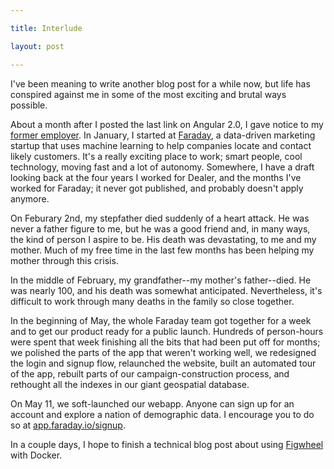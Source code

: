 ```yaml
---

title: Interlude

layout: post

---
```


I've been meaning to write another blog post for a while now, but life has conspired against me in some of the most exciting and brutal ways possible.

About a month after I posted the last link on Angular 2.0, I gave notice to my [former employer][dealer]. In January, I started at [Faraday][faraday], a data-driven marketing startup that uses machine learning to help companies locate and contact likely customers. It's a really exciting place to work; smart people, cool technology, moving fast and a lot of autonomy. Somewhere, I have a draft looking back at the four years I worked for Dealer, and the months I've worked for Faraday; it never got published, and probably doesn't apply anymore.

On Feburary 2nd, my stepfather died suddenly of a heart attack. He was never a father figure to me, but he was a good friend and, in many ways, the kind of person I aspire to be. His death was devastating, to me and my mother. Much of my free time in the last few months has been helping my mother through this crisis.

In the middle of February, my grandfather--my mother's father--died. He was nearly 100, and his death was somewhat anticipated. Nevertheless, it's difficult to work through many deaths in the family so close together.

In the beginning of May, the whole Faraday team got together for a week and to get our product ready for a public launch. Hundreds of person-hours were spent that week finishing all the bits that had been put off for months; we polished the parts of the app that weren't working well, we redesigned the login and signup flow, relaunched the website, built an automated tour of the app, rebuilt parts of our campaign-construction process, and rethought all the indexes in our giant geospatial database.

On May 11, we soft-launched our webapp. Anyone can sign up for an account and explore a nation of demographic data. I encourage you to do so at [app.faraday.io/signup](http://app.faraday.io/signup).

In a couple days, I hope to finish a technical blog post about using [Figwheel][figwheel] with Docker.

[dealer]: http://dealer.com
[faraday]: http://faraday.io
[figwheel]: https://github.com/bhauman/lein-figwheel